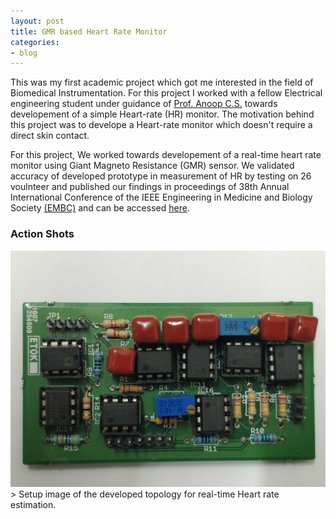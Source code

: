 ```yaml
---
layout: post
title: GMR based Heart Rate Monitor
categories:
- blog
---
```

This was my first academic project which got me interested in the field of Biomedical Instrumentation. For this project I worked with a fellow Electrical engineering student under guidance of [Prof. Anoop C.S.](https://www.iist.ac.in/avionics/anoop.cs) towards developement of a simple Heart-rate (HR) monitor. The motivation behind this project was to develope a Heart-rate monitor which doesn't require a direct skin contact. 

For this project, We worked towards developement of a real-time heart rate monitor using Giant Magneto Resistance (GMR) sensor. We validated accuracy of developed prototype in measurement of HR by testing on 26 voulnteer and published our findings in proceedings of 38th Annual International Conference of the IEEE Engineering in Medicine and Biology Society [(EMBC)](#) and can be accessed [here](https://ieeexplore.ieee.org/document/7591819).

### Action Shots
<img src="https://raw.githubusercontent.com/chughvinit/chughvinit.github.io/master/_HR/IMG_20181101_153456.jpg" alt="drawing" width="640px"/>
> Setup image of the developed topology for real-time Heart rate estimation.
